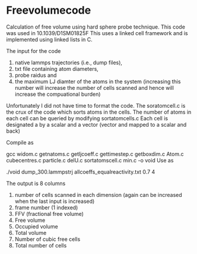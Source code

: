 # Freevolumecode
Calculation of free volume using hard sphere probe technique. This code was used in 10.1039/D1SM01825F 
This uses a linked cell framework and is implemented using linked lists in C.

The input for the code 
1) native lammps trajectories (i.e., dump files),
2) txt file containing atom diameters,
3) probe raidus and
4) the maximum LJ diamter of the atoms in the system (increasing this number will increase the number of cells scanned and hence will increase the compuational burden)
   
Unfortunately I did not have time to format the code. 
The soratomcell.c is the crux of the code which sorts atoms in the cells. 
The number of atoms in each cell can be queried by modifying sortatomcells.c
Each cell is designated a by a scalar and a vector (vector and mapped to a scalar and back) 

Compile as 

gcc widom.c getnatoms.c getljcoeff.c  gettimestep.c getboxdim.c  Atom.c cubecentres.c particle.c delU.c sortatomscell.c min.c -o void
Use as 

./void  dump_300.lammpstrj allcoeffs_equalreactivity.txt 0.7 4


The output is 8 columns

1. number of cells scanned in each dimension (again can be increased when the last input is increased)
2. frame number (1 indexed)
3. FFV (fractional free volume) 
4. Free volume
5. Occupied volume
6. Total volume
7. Number of cubic free cells
8. Total number of cells



